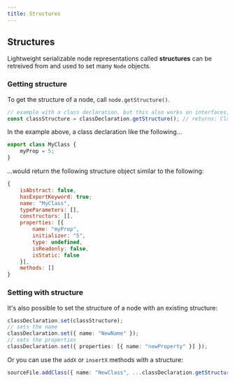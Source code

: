 ```yaml
---
title: Structures
---
```


## Structures

Lightweight serializable node representations called **structures** can be retreived from and used to
set many `Node` objects.

### Getting structure

To get the structure of a node, call `node.getStructure()`.

```ts
// example with a class declaration, but this also works on interfaces, enums, and many other nodes.
const classStructure = classDeclaration.getStructure(); // returns: ClassDeclarationStructure
```

In the example above, a class declaration like the following...

```ts
export class MyClass {
    myProp = 5;
}
```

...would return the following structure object similar to the following:

```js
{
    isAbstract: false,
    hasExportKeyword: true;
    name: "MyClass",
    typeParameters: [],
    constructors: [],
    properties: [{
        name: "myProp",
        initializer: "5",
        type: undefined,
        isReadonly: false,
        isStatic: false
    }],
    methods: []
}
```

### Setting with structure

It's also possible to set the structure of a node with an existing structure:

```ts setup: const classStructure = {};
classDeclaration.set(classStructure);
// sets the name
classDeclaration.set({ name: "NewName" });
// sets the properties
classDeclaration.set({ properties: [{ name: "newProperty" }] });
```

Or you can use the `addX` or `insertX` methods with a structure:

```ts
sourceFile.addClass({ name: "NewClass", ...classDeclaration.getStructure() });
```
